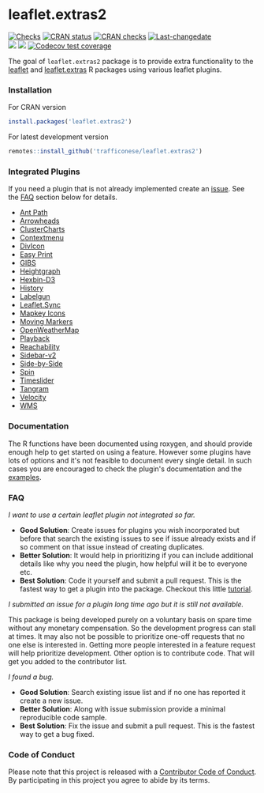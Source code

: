 # leaflet.extras2

<!-- badges: start -->
[![Checks](https://github.com/trafficonese/leaflet.extras2/actions/workflows/R-CMD-check.yaml/badge.svg)](https://github.com/trafficonese/leaflet.extras2/actions/workflows/R-CMD-check.yaml)
[![CRAN status](https://www.r-pkg.org/badges/version/leaflet.extras2)](https://CRAN.R-project.org/package=leaflet.extras2)
[![CRAN checks](https://badges.cranchecks.info/summary/leaflet.extras2.svg)](https://cran.r-project.org/web/checks/check_results_leaflet.extras2.html)
[![Last-changedate](https://img.shields.io/badge/last%20change-2024--06--10-green.svg)](/commits/master)  
[![](https://cranlogs.r-pkg.org/badges/grand-total/leaflet.extras2)](https://cran.rstudio.com/web/packages/leaflet.extras2/index.html)
[![](https://cranlogs.r-pkg.org/badges/last-month/leaflet.extras2?color=blue)](https://cran.r-project.org/package=leaflet.extras2)
[![Codecov test coverage](https://codecov.io/gh/trafficonese/leaflet.extras2/branch/master/graph/badge.svg)](https://app.codecov.io/gh/trafficonese/leaflet.extras2?branch=master)
<!-- badges: end -->

The goal of `leaflet.extras2` package is to provide extra functionality to the [leaflet](https://cran.r-project.org/package=leaflet) and [leaflet.extras](https://github.com/trafficonese/leaflet.extras) R packages using various leaflet plugins.

### Installation

For CRAN version

``` r
install.packages('leaflet.extras2')
```

For latest development version

``` r
remotes::install_github('trafficonese/leaflet.extras2')
```

### Integrated Plugins

If you need a plugin that is not already implemented create an [issue](https://github.com/trafficonese/leaflet.extras2/issues/new). See the [FAQ](#FAQ) section below for details.

-   [Ant Path](https://github.com/rubenspgcavalcante/leaflet-ant-path)
-   [Arrowheads](https://github.com/slutske22/leaflet-arrowheads)
-   [ClusterCharts](https://gist.github.com/gisminister/10001728)
-   [Contextmenu](https://github.com/aratcliffe/Leaflet.contextmenu)
-   [DivIcon](https://leafletjs.com/reference.html#divicon)
-   [Easy Print](https://github.com/rowanwins/leaflet-easyPrint)
-   [GIBS](https://github.com/aparshin/leaflet-GIBS)
-   [Heightgraph](https://github.com/GIScience/Leaflet.Heightgraph)
-   [Hexbin-D3](https://github.com/bluehalo/leaflet-d3#hexbins-api)
-   [History](https://github.com/cscott530/leaflet-history)
-   [Labelgun](https://github.com/Geovation/labelgun)
-   [Leaflet.Sync](https://github.com/jieter/Leaflet.Sync)
-   [Mapkey Icons](https://github.com/mapshakers/leaflet-mapkey-icon)
-   [Moving Markers](https://github.com/ewoken/Leaflet.MovingMarker)
-   [OpenWeatherMap](https://github.com/trafficonese/leaflet-openweathermap)
-   [Playback](https://github.com/hallahan/LeafletPlayback)
-   [Reachability](https://github.com/traffordDataLab/leaflet.reachability)
-   [Sidebar-v2](https://github.com/Turbo87/sidebar-v2)
-   [Side-by-Side](https://github.com/digidem/leaflet-side-by-side)
-   [Spin](https://github.com/makinacorpus/Leaflet.Spin)
-   [Timeslider](https://github.com/dwilhelm89/LeafletSlider)
-   [Tangram](https://github.com/tangrams/tangram)
-   [Velocity](https://github.com/onaci/leaflet-velocity)
-   [WMS](https://github.com/heigeo/leaflet.wms)


### Documentation

The R functions have been documented using roxygen, and should provide enough help to get started on using a feature. However some plugins have lots of options and it's not feasible to document every single detail. In such cases you are encouraged to check the plugin's documentation and the [examples](https://github.com/trafficonese/leaflet.extras2/tree/master/inst/examples).

### FAQ

*I want to use a certain leaflet plugin not integrated so far.*

-   **Good Solution**: Create issues for plugins you wish incorporated but before that search the existing issues to see if issue already exists and if so comment on that issue instead of creating duplicates.
-   **Better Solution**: It would help in prioritizing if you can include additional details like why you need the plugin, how helpful will it be to everyone etc.
-   **Best Solution**: Code it yourself and submit a pull request. This is the fastest way to get a plugin into the package. Checkout this little [tutorial](https://github.com/trafficonese/leaflet.extras2/blob/master/HowTo.md).

*I submitted an issue for a plugin long time ago but it is still not available.*

This package is being developed purely on a voluntary basis on spare time without any monetary compensation. So the development progress can stall at times. It may also not be possible to prioritize one-off requests that no one else is interested in. Getting more people interested in a feature request will help prioritize development. Other option is to contribute code. That will get you added to the contributor list.

*I found a bug.*

-   **Good Solution**: Search existing issue list and if no one has reported it create a new issue.
-   **Better Solution**: Along with issue submission provide a minimal reproducible code sample.
-   **Best Solution**: Fix the issue and submit a pull request. This is the fastest way to get a bug fixed.


### Code of Conduct

Please note that this project is released with a [Contributor Code of Conduct](CODE_OF_CONDUCT.md). By participating in this project you agree to abide by its terms.
